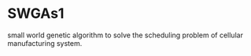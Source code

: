 # SWGAs1
small world genetic algorithm to solve the scheduling problem of cellular manufacturing system.
